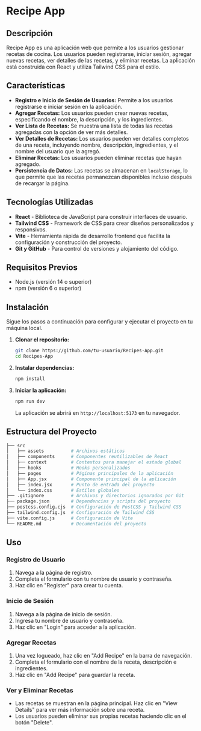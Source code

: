 # Recipe App

<!-- Puedes incluir una imagen si tienes una o eliminar esta línea -->

## Descripción

Recipe App es una aplicación web que permite a los usuarios gestionar recetas de cocina. Los usuarios pueden registrarse, iniciar sesión, agregar nuevas recetas, ver detalles de las recetas, y eliminar recetas. La aplicación está construida con React y utiliza Tailwind CSS para el estilo.

## Características

- **Registro e Inicio de Sesión de Usuarios:** Permite a los usuarios registrarse e iniciar sesión en la aplicación.
- **Agregar Recetas:** Los usuarios pueden crear nuevas recetas, especificando el nombre, la descripción, y los ingredientes.
- **Ver Lista de Recetas:** Se muestra una lista de todas las recetas agregadas con la opción de ver más detalles.
- **Ver Detalles de Recetas:** Los usuarios pueden ver detalles completos de una receta, incluyendo nombre, descripción, ingredientes, y el nombre del usuario que la agregó.
- **Eliminar Recetas:** Los usuarios pueden eliminar recetas que hayan agregado.
- **Persistencia de Datos:** Las recetas se almacenan en `localStorage`, lo que permite que las recetas permanezcan disponibles incluso después de recargar la página.

## Tecnologías Utilizadas

- **React** - Biblioteca de JavaScript para construir interfaces de usuario.
- **Tailwind CSS** - Framework de CSS para crear diseños personalizados y responsivos.
- **Vite** - Herramienta rápida de desarrollo frontend que facilita la configuración y construcción del proyecto.
- **Git y GitHub** - Para control de versiones y alojamiento del código.

## Requisitos Previos

- Node.js (versión 14 o superior)
- npm (versión 6 o superior)

## Instalación

Sigue los pasos a continuación para configurar y ejecutar el proyecto en tu máquina local.

1. **Clonar el repositorio:**

   ```bash
   git clone https://github.com/tu-usuario/Recipes-App.git
   cd Recipes-App
   ```

2. **Instalar dependencias:**

   ```bash
   npm install
   ```

3. **Iniciar la aplicación:**

   ```bash
   npm run dev
   ```

   La aplicación se abrirá en `http://localhost:5173` en tu navegador.

## Estructura del Proyecto

```bash
├── src
│   ├── assets          # Archivos estáticos
│   ├── components      # Componentes reutilizables de React
│   ├── context         # Contextos para manejar el estado global
│   ├── hooks           # Hooks personalizados
│   ├── pages           # Páginas principales de la aplicación
│   ├── App.jsx         # Componente principal de la aplicación
│   ├── index.jsx       # Punto de entrada del proyecto
│   └── index.css       # Estilos globales
├── .gitignore          # Archivos y directorios ignorados por Git
├── package.json        # Dependencias y scripts del proyecto
├── postcss.config.cjs  # Configuración de PostCSS y Tailwind CSS
├── tailwind.config.js  # Configuración de Tailwind CSS
├── vite.config.js      # Configuración de Vite
└── README.md           # Documentación del proyecto
```

## Uso

### Registro de Usuario

1. Navega a la página de registro.
2. Completa el formulario con tu nombre de usuario y contraseña.
3. Haz clic en "Register" para crear tu cuenta.

### Inicio de Sesión

1. Navega a la página de inicio de sesión.
2. Ingresa tu nombre de usuario y contraseña.
3. Haz clic en "Login" para acceder a la aplicación.

### Agregar Recetas

1. Una vez logueado, haz clic en "Add Recipe" en la barra de navegación.
2. Completa el formulario con el nombre de la receta, descripción e ingredientes.
3. Haz clic en "Add Recipe" para guardar la receta.

### Ver y Eliminar Recetas

- Las recetas se muestran en la página principal. Haz clic en "View Details" para ver más información sobre una receta.
- Los usuarios pueden eliminar sus propias recetas haciendo clic en el botón "Delete".
